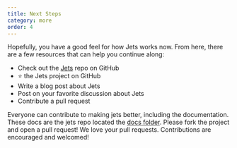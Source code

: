 ```yaml
---
title: Next Steps
category: more
order: 4
---
```


Hopefully, you have a good feel for how Jets works now. From here, there are a few resources that can help you continue along:

* Check out the [Jets](https://github.com/rubyonjets/jets) repo on GitHub
* ⭐️ the Jets project on GitHub
* Write a blog post about Jets
* Post on your favorite discussion about Jets
* Contribute a pull request

Everyone can contribute to making jets better, including the documentation. These docs are the jets repo located the [docs folder](https://github.com/rubyonjets/jets/tree/master/docs). Please fork the project and open a pull request!  We love your pull requests. Contributions are encouraged and welcomed!


